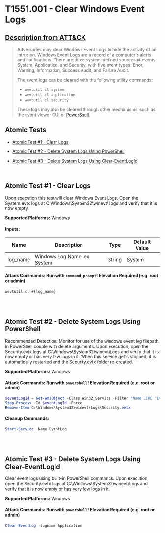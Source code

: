 # T1551.001 - Clear Windows Event Logs
## [Description from ATT&CK](https://attack.mitre.org/wiki/Technique/T1551.001)
<blockquote>Adversaries may clear Windows Event Logs to hide the activity of an intrusion. Windows Event Logs are a record of a computer's alerts and notifications. There are three system-defined sources of events: System, Application, and Security, with five event types: Error, Warning, Information, Success Audit, and Failure Audit.

The event logs can be cleared with the following utility commands:

* <code>wevtutil cl system</code>
* <code>wevtutil cl application</code>
* <code>wevtutil cl security</code>

These logs may also be cleared through other mechanisms, such as the event viewer GUI or [PowerShell](https://attack.mitre.org/techniques/T1059/001).</blockquote>

## Atomic Tests

- [Atomic Test #1 - Clear Logs](#atomic-test-1---clear-logs)

- [Atomic Test #2 - Delete System Logs Using PowerShell](#atomic-test-2---delete-system-logs-using-powershell)

- [Atomic Test #3 - Delete System Logs Using Clear-EventLogId](#atomic-test-3---delete-system-logs-using-clear-eventlogid)


<br/>

## Atomic Test #1 - Clear Logs
Upon execution this test will clear Windows Event Logs. Open the System.evtx logs at C:\Windows\System32\winevt\Logs and verify that it is now empty.

**Supported Platforms:** Windows




#### Inputs:
| Name | Description | Type | Default Value | 
|------|-------------|------|---------------|
| log_name | Windows Log Name, ex System | String | System|


#### Attack Commands: Run with `command_prompt`!  Elevation Required (e.g. root or admin) 


```cmd
wevtutil cl #{log_name}
```






<br/>
<br/>

## Atomic Test #2 - Delete System Logs Using PowerShell
Recommended Detection: Monitor for use of the windows event log filepath in PowerShell couple with delete arguments.
Upon execution, open the Security.evtx logs at C:\Windows\System32\winevt\Logs and verify that it is now empty or has very few logs in it.
When this service get's stopped, it is automatically restarted and the Security.evtx folder re-created.

**Supported Platforms:** Windows





#### Attack Commands: Run with `powershell`!  Elevation Required (e.g. root or admin) 


```powershell
$eventLogId = Get-WmiObject -Class Win32_Service -Filter "Name LIKE 'EventLog'" | Select-Object -ExpandProperty ProcessId
Stop-Process -Id $eventLogId -Force
Remove-Item C:\Windows\System32\winevt\Logs\Security.evtx
```

#### Cleanup Commands:
```powershell
Start-Service -Name EventLog
```





<br/>
<br/>

## Atomic Test #3 - Delete System Logs Using Clear-EventLogId
Clear event logs using built-in PowerShell commands.
Upon execution, open the Security.evtx logs at C:\Windows\System32\winevt\Logs and verify that it is now empty or has very few logs in it.

**Supported Platforms:** Windows





#### Attack Commands: Run with `powershell`!  Elevation Required (e.g. root or admin) 


```powershell
Clear-EventLog -logname Application
```






<br/>
